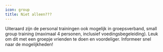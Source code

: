 ```yaml
---
icon: group
title: Niet alleen???
---
```

Uiteraard zijn de personal trainingen ook mogelijk in groepsverband, small group training (maximaal 4 personen, inclusief voedingsbegeleiding). Leuk om dit met een groepje vrienden te doen en voordeliger. Informeer snel naar de mogelijkheden!